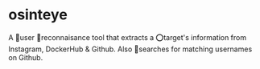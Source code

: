 # osinteye
A 👥user 🔎reconnaisance tool that extracts a ⭕target's information from Instagram, DockerHub &amp; Github. Also 🔎searches for matching usernames on Github.
